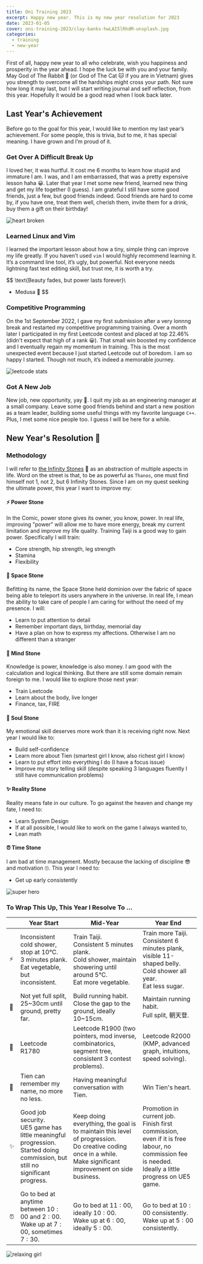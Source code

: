 ```yaml
---
title: Oni Training 2023
excerpt: Happy new year. This is my new year resolution for 2023
date: 2023-01-05
cover: oni-training-2023/clay-banks-hwLAI5lRhdM-unsplash.jpg
categories:
  - training
  - new-year
---
```


First of all, happy new year to all who celebrate, wish you happiness and prosperity in the year ahead. I hope the luck be with you and your family. May God of The Rabbit 🐰 (or God of The Cat 🐱 if you are in Vietnam) gives you strength to overcome all the hardships might cross your path. Not sure how long it may last, but I will start writing journal and self reflection, from this year. Hopefully it would be a good read when I look back later.

## Last Year's Achievement

Before go to the goal for this year, I would like to mention my last year’s achievement. For some people, this is trivia, but to me, it has special meaning. I have grown and I’m proud of it.

### Get Over A Difficult Break Up

I loved her, it was hurtful. It cost me 6 months to learn how stupid and immature I am. I was, and I am embarrassed, that was a pretty expensive lesson haha 😀. Later that year I met some new friend, learned new thing and get my life together (I guess). I am grateful I still have some good friends, just a few, but good friends indeed. Good friends are hard to come by, if you have one, treat them well, cherish them, invite them for a drink, buy them a gift on their birthday!

<img class="w-1/2 md:w-1/3 mx-auto" alt="heart broken" src="oni-training-2023/Heartbroken-amico.svg" />

### Learned Linux and Vim

I learned the important lesson about how a tiny, simple thing can improve my life greatly. If you haven’t used `vim` I would highly recommend learning it. It’s a command line tool, it’s ugly, but powerful. Not everyone needs lightning fast text editing skill, but trust me, it is worth a try.

$$
\text{Beauty fades, but power lasts forever}\\
- Medusa 🐍
$$

### Competitive Programming

On the 1st September 2022, I gave my first submission after a very lonnng break and restarted my competitive programming training. Over a month later I participated in my first Leetcode contest and placed at top $22.46\%$ (didn't expect that high of a rank 😀). That small win boosted my confidence and I eventually regain my momentum in training. This is the most unexpected event because I just started Leetcode out of boredom. I am so happy I started. Though not much, it’s indeed a memorable journey.

<img class="w-1/2 md:w-1/3 mx-auto" alt="leetcode stats" src="oni-training-2023/lc.png" />

### Got A New Job

New job, new opportunity, yay 🙌. I quit my job as an engineering manager at a small company. Leave some good friends behind and start a new position as a team leader, building some useful things with my favorite language `C++`. Plus, I met some nice people too. I guess I will be here for a while.

## New Year's Resolution 🎉

### Methodology

I will refer to [the Infinity Stones](https://en.wikipedia.org/wiki/Infinity_Stones) 💎 as an abstraction of multiple aspects in life. Word on the street is that, to be as powerful as `Thanos`, one must find himself not 1, not 2, but 6 Infinity Stones. Since I am on my quest seeking the ultimate power, this year I want to improve my:

#### ⚡ Power Stone

In the Comic, power stone gives its owner, you know, power. In real life, improving "power" will allow me to have more energy, break my current limitation and improve my life quality.
Training Taiji is a good way to gain power. Specifically I will train:

- Core strength, hip strength, leg strength
- Stamina
- Flexibility

#### 🐾 Space Stone

Befitting its name, the Space Stone held dominion over the fabric of space being able to teleport its users anywhere in the universe. In real life, I mean the ability to take care of people I am caring for without the need of my presence. I will:

- Learn to put attention to detail
- Remember important days, birthday, memorial day
- Have a plan on how to express my affections. Otherwise I am no different than a stranger

#### 🧠 Mind Stone

Knowledge is power, knowledge is also money. I am good with the calculation and logical thinking. But there are still some domain remain foreign to me. I would like to explore those next year:

- Train Leetcode
- Learn about the body, live longer
- Finance, tax, FIRE

#### 💖 Soul Stone

My emotional skill deserves more work than it is receiving right now. Next year I would like to:

- Build self-confidence
- Learn more about Tien (smartest girl I know, also richest girl I know)
- Learn to put effort into everything I do (I have a focus issue)
- Improve my story telling skill (despite speaking 3 languages fluently I still have communication problems)

#### ✨ Reality Stone

Reality means fate in our culture. To go against the heaven and change my fate, I need to:

- Learn System Design
- If at all possible, I would like to work on the game I always wanted to,
- Lean math

#### ⏰ Time Stone

I am bad at time management. Mostly because the lacking of discipline 😎 and motivation 🙄. This year I need to:

- Get up early consistently

<img class="w-1/2 md:w-1/3 mx-auto" alt="super hero" src="oni-training-2023/Superhero-amico.svg" />

### To Wrap This Up, This Year I Resolve To ...

|     | Year Start                                                                                                                            | Mid-Year                                                                                                                                                               | Year End                                                                                                                                                    |
| --- | ------------------------------------------------------------------------------------------------------------------------------------- | ---------------------------------------------------------------------------------------------------------------------------------------------------------------------- | ----------------------------------------------------------------------------------------------------------------------------------------------------------- |
| ⚡  | Inconsistent cold shower, stop at 10°C. <br />3 minutes plank.<br />Eat vegetable, but inconsistent.                    | Train Taiji.<br />Consistent 5 minutes plank.<br />Cold shower, maintain showering until around 5°C.<br/>Eat more vegetable.                                           | Train more Taiji.<br />Consistent 6 minutes plank, visible 11-shaped belly.<br />Cold shower all year.<br />Eat less sugar.                                 |
| 🐾  | Not yet full split, 25~30cm until ground, pretty far.                                                                                 | Build running habit.<br />Close the gap to the ground, ideally 10~15cm.                                                                                                | Maintain running habit.<br />Full split, 朝天登.                                                                                                            |
| 🧠  | Leetcode R1780                                                                                                                        | Leetcode R1900 (two pointers, mod inverse, combinatorics, segment tree, consistent 3 contest problems).                                                                | Leetcode R2000 (KMP, advanced graph, intuitions, speed solving).                                                                                            |
| 💖  | Tien can remember my name, no more no less.                                                                                           | Having meaningful conversation with Tien.                                                                                                                              | Win Tien's heart.                                                                                                                                           |
| ✨  | Good job security.<br />UE5 game has little meaningful progression.<br />Started doing commission, but still no significant progress. | Keep doing everything, the goal is to maintain this level of progression.<br />Do creative coding once in a while.<br />Make significant improvement on side business. | Promotion in current job.<br />Finish first commission, even if it is free labour, no commission fee is needed.<br />Ideally a little progress on UE5 game. |
| ⏰  | Go to bed at anytime between $10:00$ and $2:00$.<br />Wake up at $7:00$, sometimes $7:30$.                                            | Go to bed at $11:00$, ideally $10:00$. <br />Wake up at $6:00$, ideally $5:00$.                                                                                        | Go to bed at $10:00$ consistently.<br />Wake up at $5:00$ consistently.                                                                                     |

<img class="w-1/2 md:w-1/3 mx-auto" alt="relaxing girl" src="oni-training-2023/Lo-fi-concept-amico.svg" />
